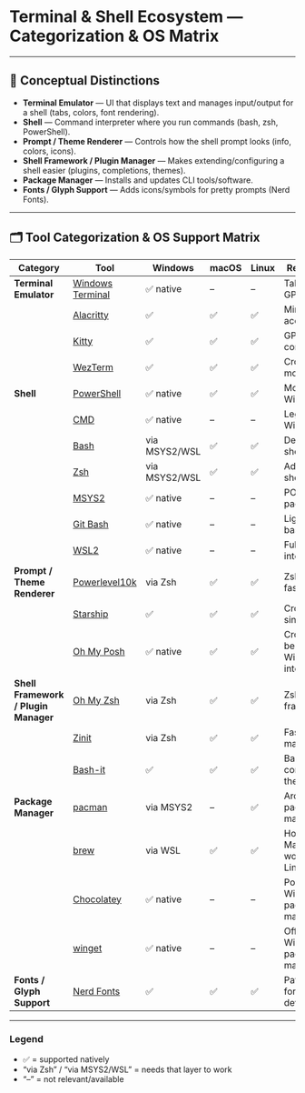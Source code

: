 # Terminal & Shell Ecosystem — Categorization & OS Matrix

---

## 🧩 Conceptual Distinctions

- **Terminal Emulator** — UI that displays text and manages input/output for a shell (tabs, colors, font rendering).  
- **Shell** — Command interpreter where you run commands (bash, zsh, PowerShell).  
- **Prompt / Theme Renderer** — Controls how the shell prompt looks (info, colors, icons).  
- **Shell Framework / Plugin Manager** — Makes extending/configuring a shell easier (plugins, completions, themes).  
- **Package Manager** — Installs and updates CLI tools/software.  
- **Fonts / Glyph Support** — Adds icons/symbols for pretty prompts (Nerd Fonts).  

---

## 🗂️ Tool Categorization & OS Support Matrix

| Category | Tool | Windows | macOS | Linux | Remarks / URL |
|----------|------|---------|-------|-------|---------------|
| **Terminal Emulator** | [Windows Terminal](https://aka.ms/terminal) | ✅ native | – | – | Tabs, profiles, GPU accel |
|  | [Alacritty](https://alacritty.org/) | ✅ | ✅ | ✅ | Minimal, GPU-accelerated |
|  | [Kitty](https://sw.kovidgoyal.net/kitty/) | ✅ | ✅ | ✅ | GPU, highly configurable |
|  | [WezTerm](https://wezfurlong.org/wezterm/) | ✅ | ✅ | ✅ | Cross-platform, modern |
| **Shell** | [PowerShell](https://github.com/PowerShell/PowerShell) | ✅ native | ✅ | ✅ | Modern Windows shell |
|  | [CMD](https://learn.microsoft.com/en-us/windows-server/administration/windows-commands/windows-commands) | ✅ native | – | – | Legacy Windows shell |
|  | [Bash](https://www.gnu.org/software/bash/) | via MSYS2/WSL | ✅ | ✅ | Default Linux shell |
|  | [Zsh](https://www.zsh.org/) | via MSYS2/WSL | ✅ | ✅ | Advanced Unix shell |
|  | [MSYS2](https://www.msys2.org/) | ✅ native | – | – | POSIX env + pacman |
|  | [Git Bash](https://gitforwindows.org/) | ✅ native | – | – | Lightweight bash for Git |
|  | [WSL2](https://learn.microsoft.com/en-us/windows/wsl/) | ✅ native | – | – | Full Linux kernel integration |
| **Prompt / Theme Renderer** | [Powerlevel10k](https://github.com/romkatv/powerlevel10k) | via Zsh | ✅ | ✅ | Zsh-only, very fast |
|  | [Starship](https://starship.rs/) | ✅ | ✅ | ✅ | Cross-shell, single config |
|  | [Oh My Posh](https://ohmyposh.dev/) | ✅ native | ✅ | ✅ | Cross-shell, best Windows/Pwsh integration |
| **Shell Framework / Plugin Manager** | [Oh My Zsh](https://ohmyz.sh/) | via Zsh | ✅ | ✅ | Zsh config framework |
|  | [Zinit](https://github.com/zdharma-continuum/zinit) | via Zsh | ✅ | ✅ | Fast Zsh plugin manager |
|  | [Bash-it](https://github.com/Bash-it/bash-it) | ✅ | ✅ | ✅ | Bash aliases, completions, themes |
| **Package Manager** | [pacman](https://wiki.archlinux.org/title/Pacman) | via MSYS2 | – | ✅ | Arch/Manjaro package manager |
|  | [brew](https://brew.sh/) | via WSL | ✅ | ✅ | Homebrew for Mac/Linux, also works on Linux/WSL |
|  | [Chocolatey](https://chocolatey.org/) | ✅ native | – | – | Popular Windows package manager |
|  | [winget](https://learn.microsoft.com/en-us/windows/package-manager/winget/) | ✅ native | – | – | Official Windows package manager |
| **Fonts / Glyph Support** | [Nerd Fonts](https://www.nerdfonts.com/) | ✅ | ✅ | ✅ | Patched fonts for devicons/glyphs |

---

### Legend
- ✅ = supported natively  
- “via Zsh” / “via MSYS2/WSL” = needs that layer to work  
- “–” = not relevant/available

